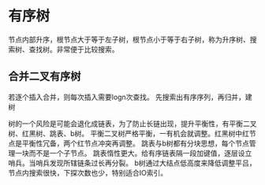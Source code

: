 # 有序树
节点内部升序，根节点大于等于左子树，根节点小于等于右子树，称为升序树、搜索树、查找树。非常便于比较搜索。

## 合并二叉有序树
若逐个插入合并，则每次插入需要logn次查找。
先搜索出有序序列，再归并，建树

树的一个风险是可能会退化成链表，为了防止长链出现，提升平衡性，有平衡二叉树、红黑树、跳表、b树。
平衡二叉树严格平衡，一有机会就调整。红黑树中红节点是平衡性冗备，两个红节点冲突再调整。
跳表与b树都有分块思想，每个节点管理一块而不是一个子节点。
跳表惰性更大。给有序链表隔一段加键值，逐层设立哨兵。当哨兵发现所辖链条过长再分裂。
b树通过大结点低高度来降低调整平吕，节点内搜索很快，下探次数也少，特别适合IO索引。


